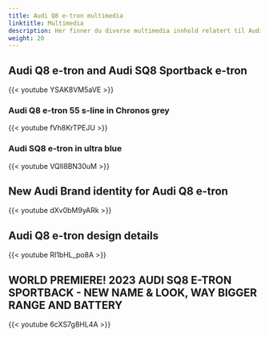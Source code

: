 ```yaml
---
title: Audi Q8 e-tron multimedia
linktitle: Multimedia
description: Her finner du diverse multimedia innhold relatert til Audi e-tron. 
weight: 20
---
```


## Audi Q8 e-tron and Audi SQ8 Sportback e-tron

{{< youtube YSAK8VM5aVE >}}

### Audi Q8 e-tron 55 s-line in Chronos grey

{{< youtube fVh8KrTPEJU >}}

### Audi SQ8 e-tron in ultra blue

{{< youtube VQIl8BN30uM >}}

## New Audi Brand identity for Audi Q8 e-tron

{{< youtube dXv0bM9yARk >}}

## Audi Q8 e-tron design details

{{< youtube RI1bHL_po8A >}}

## WORLD PREMIERE! 2023 AUDI SQ8 E-TRON SPORTBACK - NEW NAME & LOOK, WAY BIGGER RANGE AND BATTERY

{{< youtube 6cXS7g8HL4A >}}